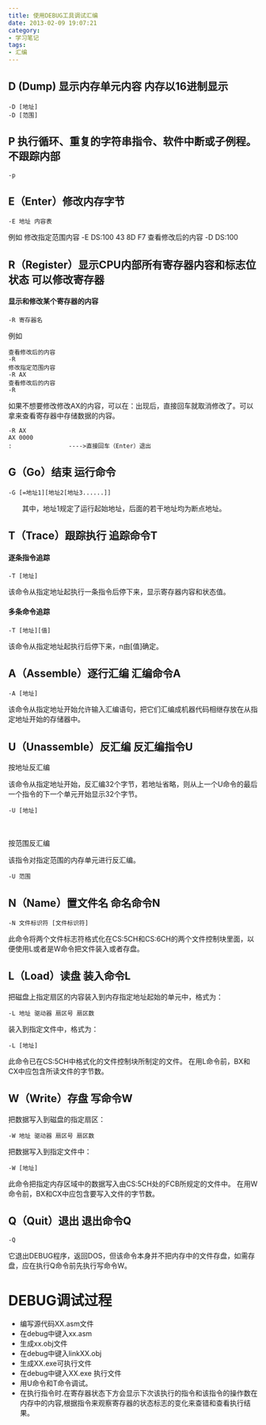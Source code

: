 ```yaml
---
title: 使用DEBUG工具调试汇编
date: 2013-02-09 19:07:21
category:
- 学习笔记
tags: 
- 汇编
---
```


## D (Dump) 显示内存单元内容 内存以16进制显示
    -D [地址]
    -D [范围]

## P 执行循环、重复的字符串指令、软件中断或子例程。不跟踪内部
    -p

## E（Enter）修改内存字节 
    -E 地址 内容表

例如
    修改指定范围内容
    -E DS:100 43 8D F7
    查看修改后的内容
    -D DS:100

## R（Register）显示CPU内部所有寄存器内容和标志位状态 可以修改寄存器 
#### 显示和修改某个寄存器的内容
    -R 寄存器名
例如

    查看修改后的内容
    -R
    修改指定范围内容
    -R AX
    查看修改后的内容
    -R
如果不想要修改修改AX的内容，可以在：出现后，直接回车就取消修改了。可以拿来查看寄存器中存储数据的内容。

    -R AX
    AX 0000
    :                ---->直接回车（Enter）退出
## G（Go）结束 运行命令
    -G [=地址1][地址2[地址3......]]
　　其中，地址1规定了运行起始地址，后面的若干地址均为断点地址。

## T（Trace）跟踪执行 追踪命令T
#### 逐条指令追踪
    -T [地址]

该命令从指定地址起执行一条指令后停下来，显示寄存器内容和状态值。

#### 多条命令追踪
    -T [地址][值]

该命令从指定地址起执行后停下来，n由[值]确定。


## A（Assemble）逐行汇编 汇编命令A

    -A [地址]

该命令从指定地址开始允许输入汇编语句，把它们汇编成机器代码相继存放在从指定地址开始的存储器中。

## U（Unassemble）反汇编 反汇编指令U

按地址反汇编

该命令从指定地址开始，反汇编32个字节，若地址省略，则从上一个U命令的最后一个指令的下一个单元开始显示32个字节。 

    -U [地址]

　　

按范围反汇编

该指令对指定范围的内存单元进行反汇编。 


    -U 范围


## N（Name）置文件名 命名命令N

    -N 文件标识符 [文件标识符]

此命令将两个文件标志符格式化在CS:5CH和CS:6CH的两个文件控制块里面，以便使用L或者是W命令把文件装入或者存盘。

## L（Load）读盘 装入命令L

把磁盘上指定扇区的内容装入到内存指定地址起始的单元中，格式为：

    -L 地址 驱动器 扇区号 扇区数

装入到指定文件中，格式为：

    -L [地址]

此命令已在CS:5CH中格式化的文件控制块所制定的文件。 在用L命令前，BX和CX中应包含所读文件的字节数。

## W（Write）存盘 写命令W

把数据写入到磁盘的指定扇区：

    -W 地址 驱动器 扇区号 扇区数

把数据写入到指定文件中：

    -W [地址]

此命令把指定内存区域中的数据写入由CS:5CH处的FCB所规定的文件中。 在用W命令前，BX和CX中应包含要写入文件的字节数。

## Q（Quit）退出 退出命令Q

    -Q
它退出DEBUG程序，返回DOS，但该命令本身并不把内存中的文件存盘，如需存盘，应在执行Q命令前先执行写命令W。


# DEBUG调试过程


* 编写源代码XX.asm文件
* 在debug中键入xx.asm
* 生成xx.obj文件
* 在debug中键入linkXX.obj
* 生成XX.exe可执行文件
* 在debug中键入XX.exe 执行文件
* 用U命令和T命令调试。
* 在执行指令时.在寄存器状态下方会显示下次该执行的指令和该指令的操作数在内存中的内容,根据指令来观察寄存器的状态标志的变化来查错和查看执行结果。